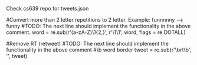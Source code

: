 Check cs639 repo for tweets.json

#Convert more than 2 letter repetitions to 2 letter. Example: funnnnny --> funny
#TODO: The next line should implement the functionality in the above comment.
word = re.sub(r'(a-zA-Z)\1{2,}', r'\1\1', word, flags = re.DOTALL)

#Remove RT (retweet)
#TODO: The next line should implement the functionality in the above comment
#\b word border
tweet = re.sub(r'\brt\b', '', tweet)
